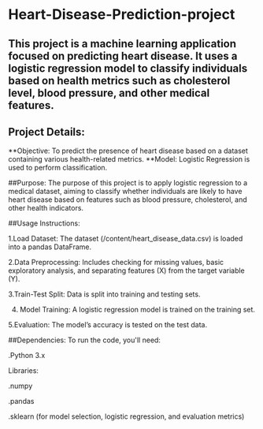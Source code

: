 # Heart-Disease-Prediction-project

##  This project is a machine learning application focused on predicting heart disease. It uses a logistic regression model to classify individuals based on health metrics such as cholesterol level, blood pressure, and other medical features. 

## Project Details:

**Objective: To predict the presence of heart disease based on a dataset containing various health-related metrics.
**Model: Logistic Regression is used to perform classification.


##Purpose: 
The purpose of this project is to apply logistic regression to a medical dataset, aiming to classify whether individuals are likely to have heart disease based on features such as blood pressure, cholesterol, and other health indicators.

##Usage Instructions:

 1.Load Dataset: The dataset (/content/heart_disease_data.csv) is loaded into a pandas DataFrame.
 
 2.Data Preprocessing: Includes checking for missing values, basic exploratory analysis, and separating features (X) from the target variable (Y).
 
 3.Train-Test Split: Data is split into training and testing sets.
 
 4. Model Training: A logistic regression model is trained on the training set.
  
 5.Evaluation: The model’s accuracy is tested on the test data.

 ##Dependencies:
 To run the code, you'll need:
 
 .Python 3.x
 
 Libraries:
 
 .numpy
 
 .pandas
 
 .sklearn (for model selection, logistic regression, and evaluation metrics)


  




 
 
